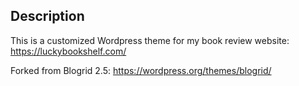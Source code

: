 ## Description

This is a customized Wordpress theme for my book review website: https://luckybookshelf.com/

Forked from Blogrid 2.5: https://wordpress.org/themes/blogrid/